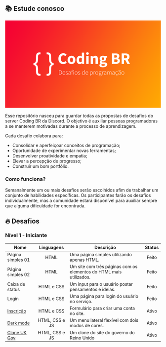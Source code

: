 ## :books: Estude conosco

![Banner Conding Br](./banner.png)

Esse repositório nasceu para guardar todas as propostas de desafios
do server Coding BR da Discord. O objetivo é auxiliar pessoas programadoras
a se manterem motivadas durante a processo de aprendizagem.

Cada desafio colabora para:

- Consolidar e aperfeiçoar conceitos de programação;
- Oportunidade de experimentar novas ferramentas;
- Desenvolver proatividade e empatia;
- Elevar a percepção de progresso;
- Construir um bom portfólio.

### Como funciona?
Semanalmente um ou mais desafios serão escolhidos afim de trabalhar um conjunto de habilidades específicas.
Os participantes farão os desafios individualmente, mas a comunidade estará disponível para auxiliar sempre
que alguma dificuldade for encontrada.

## :fire: Desafios

### Nível 1 - Iniciante
|       Nome      | Linguagens  | Descrição                                            | Status                |
|---------------|:------------:|------------------------------------------------------|:-----------------------:|
| Página simples 01 |    HTML    | Uma página simples utilizando apenas HTML.| Feito |
| Página simples 02 |    HTML    | Um site com três páginas com os elementos do HTML mais utilizados.| Feito |
| Caixa de status | HTML e CSS | Um input para o usuário postar pensamentos e ideias.| Feito |
| Login | HTML e CSS | Uma página para login do usuário no serviço.| Feito|
| [Inscrição](./projetos/inscricao.md) | HTML e CSS | Formulário para criar uma conta no site.| Ativo |
| [Dark mode](./projetos/dark-mode.md) | HTML, CSS e JS | Um menu lateral flexível com dois modos de cores.| Ativo|
| [Clone UK Gov](./projetos/clone-uk-gov.md) | HTML, CSS e JS | Um clone do site do governo do Reino Unido| Ativo|